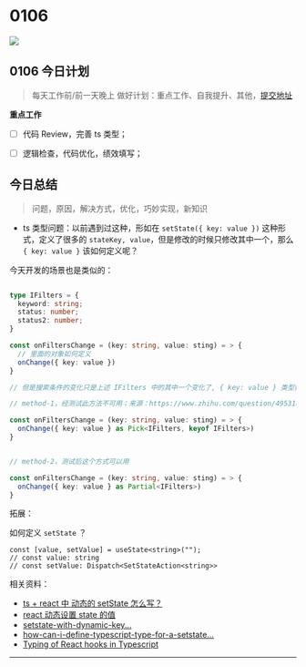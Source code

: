 
# 0106

![](http://h2.ioliu.cn/bing/UpperCathedral_ZH-CN4349673438_1920x1080.jpg)


## 0106 今日计划
> 每天工作前/前一天晚上 做好计划：重点工作、自我提升、其他，[提交地址](https://github.com/cuixiaorui/study-every-day/issues)

**重点工作**

- [ ] 代码 Review，完善 ts 类型；
- [ ] 逻辑检查，代码优化，绩效填写；


## 今日总结
> 问题，原因，解决方式，优化，巧妙实现，新知识

- ts 类型问题：以前遇到过这种，形如在 `setState({ key: value })` 这种形式，定义了很多的 `stateKey, value`，但是修改的时候只修改其中一个，那么 `{ key: value }` 该如何定义呢？

今天开发的场景也是类似的：

```typescript

type IFilters = {
  keyword: string;
  status: number;
  status2: number;
}

const onFiltersChange = (key: string, value: sting) = > {
  // 里面的对象如何定义
  onChange({ key: value })
}

// 但是搜索条件的变化只是上述 IFilters 中的其中一个变化了, { key: value } 类型如何定义？

// method-1，经测试此方法不可用；来源：https://www.zhihu.com/question/495318952/answer/2195647740 ts + react 中 动态的 setState 怎么写？

const onFiltersChange = (key: string, value: sting) = > {
  onChange({ key: value } as Pick<IFilters, keyof IFilters>)
}


// method-2，测试后这个方式可以用

const onFiltersChange = (key: string, value: sting) = > {
  onChange({ key: value } as Partial<IFilters>)
}

```

拓展：

如何定义 `setState` ？

```tyepscript
const [value, setValue] = useState<string>("");
// const value: string
// const setValue: Dispatch<SetStateAction<string>>
```


相关资料：

- [ts + react 中 动态的 setState 怎么写？](https://www.zhihu.com/question/495318952/answer/2195647740)
- [react 动态设置 state 的值](https://blog.csdn.net/weixin_45954775/article/details/112675530)
- [setstate-with-dynamic-key...](https://stackoverflow.com/questions/57008069/i-cant-setstate-with-dynamic-key-name-in-typescript)
- [how-can-i-define-typescript-type-for-a-setstate...](https://stackoverflow.com/questions/65823778/how-can-i-define-typescript-type-for-a-setstate-function-when-react-dispatchrea)
- [Typing of React hooks in Typescript](https://medium.com/ableneo/typing-of-react-hooks-in-typescript-947b200fa0b0)
---

